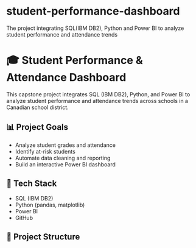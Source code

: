 # student-performance-dashboard
The project integrating SQL(IBM DB2), Python and Power BI to analyze student performance and attendance trends
# 🎓 Student Performance & Attendance Dashboard

This capstone project integrates SQL (IBM DB2), Python, and Power BI to analyze student performance and attendance trends across schools in a Canadian school district.

## 📊 Project Goals
- Analyze student grades and attendance
- Identify at-risk students
- Automate data cleaning and reporting
- Build an interactive Power BI dashboard

## 🧱 Tech Stack
- SQL (IBM DB2)
- Python (pandas, matplotlib)
- Power BI
- GitHub

## 📁 Project Structure
